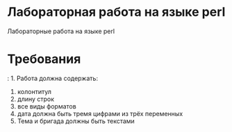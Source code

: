 # Лабораторная работа на языке perl
Лабораторные работа на языке perl
<h1>Требования</h1>: 
  1. Работа должна содержать:
<ol>
  <li>колонтитул</li>
  <li>длину строк</li>
  <li>все виды форматов</li>
  <li>дата должна быть тремя цифрами из трёх переменных</li>
  <li>Тема и бригада должны быть текстами</li>
</ol>
